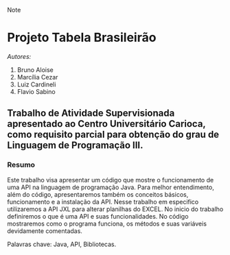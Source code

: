 > [!NOTE]
> # Projeto Tabela Brasileirão

*Autores:*
1. Bruno Aloise
2. Marcília Cezar
3. Luiz Cardineli
4. Flavio Sabino

## Trabalho de Atividade Supervisionada apresentado ao Centro Universitário Carioca, como requisito parcial para obtenção do grau de Linguagem de Programação III.

### Resumo


Este trabalho visa apresentar um código que mostre o funcionamento de uma API na linguagem de programação Java.
Para melhor entendimento, além do código, apresentaremos também os conceitos básicos, funcionamento e a instalação da API. Nesse trabalho em especifico utilizaremos a API JXL para alterar planilhas do EXCEL.
No inicio do trabalho definiremos o que é uma API e suas funcionalidades.
No código mostraremos como o programa funciona, os métodos e suas variáveis devidamente comentadas.


Palavras chave: 
Java, API, Bibliotecas.
